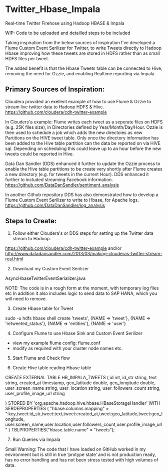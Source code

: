 Twitter_Hbase_Impala
====================

Real-time Twitter Firehose using Hadoop HBASE &amp; Impala



WIP:  Code to be uploaded and detailled steps to be included 


Taking inspiration from the below sources of inspiration I've developed a Flume Custom Event Serilizer for Twitter, to write Tweets directly
to Hadoop Hbase improving how these tweets are stored in HDFS rather than as small HDFS files per tweet.

The added benefit is that the Hbase Tweets table can be connected to Hive, removing the need for Ozzie, 
and enabling Realtime reporting via Impala.


Primary Sources of Inspiration:
--------------------------------

Cloudera provided an exellent example of how to use Flume & Ozzie to stream live twitter data to Hadoop HDFS & Hive.
https://github.com/cloudera/cdh-twitter-example

In Clouders'a example:
Flume writes each tweet as a seperate files on HDFS (e.g. 25K files size), in Directories defined by Year/Month/Day/Hour.
Ozzie is then used to schedule a job which adds the new directoies as new Partitions on the HIVE tweet table. 
Only once the directory information has been added to the Hive table partition  can the data be reported on via HIVE sql. 
Depending on scheduling this could leave up to an hour before the new tweets could be reported in Hive.



Data Dan Sandler (DDS) enhanced it further to update the Ozzie process to enable the Hive table partitions to be create very 
shortly after Flume creates a new directory (e.g. for tweets in the current Hour).  DDS enhanced it further to included streaming 
Facebook information.
https://github.com/DataDanSandler/sentiment_analysis

In another Github repository DDS has also demonstrated how to develop a Flume Custom Event Serilizer to write to Hbase, for Apache logs.
https://github.com/DataDanSandler/log_analysis



Steps to Create:
----------------
1)  Follow either Cloudera's or DDS steps for setting up the Twitter data stream to Hadoop.

https://github.com/cloudera/cdh-twitter-example
and/or
http://www.datadansandler.com/2013/03/making-clouderas-twitter-stream-real.html

2)  Download my Custom Event Serilizer

  AsyncHbaseTwitterEventSerializer.java
  
  NOTE: The code is in a rough form at the moment, with temporary log files etc
        In addition it also includes logic to send data to SAP HANA, which you will need to remove.

3)  Create Hbase table for Tweet

  sudo -u hdfs hbase shell
  create 'tweets', {NAME => 'tweet'}, {NAME => 'retweeted_status'}, {NAME => 'entities'}, {NAME => 'user'}

4)  Configure Flume to use Hbase Sink  and Custom Event Serilizer
  - view my example flume config: flume.conf
  - modify as required with your cluster node names etc.

5)  Start Flume and Check flow


6)  Create Hive table reading Hbase table

CREATE EXTERNAL TABLE HB_IMPALA_TWEETS (
  id                     int,
  id_str                 string,
  text                   string,
  created_at             timestamp,
  geo_latitude           double,
  geo_longitude          double,
  user_screen_name       string,
  user_location          string,
  user_followers_count   string,
  user_profile_image_url string
  
)
STORED BY 'org.apache.hadoop.hive.hbase.HBaseStorageHandler'
WITH SERDEPROPERTIES (
"hbase.columns.mapping" =
":key,tweet:id_str,tweet:text,tweet:created_at,tweet:geo_latitude,tweet:geo_longitude, user:screen_name,user:location,user:followers_count,user:profile_image_url"
)
TBLPROPERTIES("hbase.table.name" = "tweets");


7)  Run Queries via Impala


Small Warning:  The code that I have loaded on GitHub worked in my environment but is still in true ‘protype state’ and is not production ready,  has no error handling and has not been stress tested with high volumes of data.




